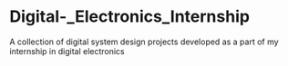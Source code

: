 # Digital-_Electronics_Internship
A collection of digital system design projects developed as a part of my internship in digital electronics 
